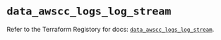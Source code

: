 # `data_awscc_logs_log_stream`

Refer to the Terraform Registory for docs: [`data_awscc_logs_log_stream`](https://registry.terraform.io/providers/hashicorp/awscc/0.70.0/docs/data-sources/logs_log_stream).
